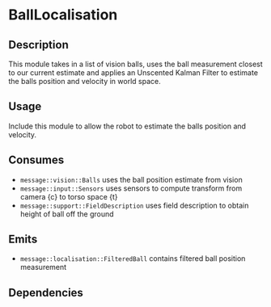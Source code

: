 # BallLocalisation

## Description

This module takes in a list of vision balls, uses the ball measurement closest to our current estimate and applies an
Unscented Kalman Filter to estimate the balls position and velocity in world space.

## Usage

Include this module to allow the robot to estimate the balls position and velocity.

## Consumes

- `message::vision::Balls` uses the ball position estimate from vision
- `message::input::Sensors` uses sensors to compute transform from camera {c} to torso space {t}
- `message::support::FieldDescription` uses field description to obtain height of ball off the ground

## Emits

- `message::localisation::FilteredBall` contains filtered ball position measurement

## Dependencies
